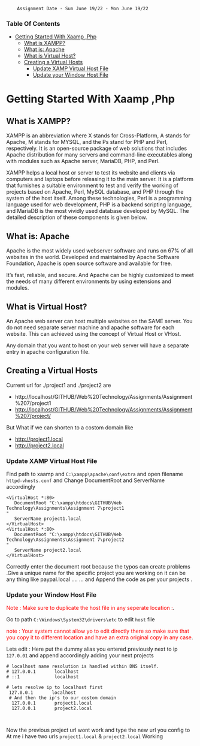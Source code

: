         Assignment Date - Sun June 19/22 - Mon June 19/22

### Table Of Contents
- [Getting Started With Xaamp ,Php](#getting-started-with-xaamp-php)
  - [What is XAMPP?](#what-is-xampp)
  - [What is: Apache](#what-is-apache)
  - [What is Virtual Host?](#what-is-virtual-host)
  - [Creating a Virtual Hosts](#creating-a-virtual-hosts)
    - [Update XAMP Virtual Host File](#update-xamp-virtual-host-file)
    - [Update your Window Host File](#update-your-window-host-file)

# Getting Started With Xaamp ,Php

## What is XAMPP?
XAMPP is an abbreviation where X stands for Cross-Platform, A stands for Apache, M stands for MYSQL, and the Ps stand for PHP and Perl, respectively. It is an open-source package of web solutions that includes Apache distribution for many servers and command-line executables along with modules such as Apache server, MariaDB, PHP, and Perl.

XAMPP helps a local host or server to test its website and clients via computers and laptops before releasing it to the main server. It is a platform that furnishes a suitable environment to test and verify the working of projects based on Apache, Perl, MySQL database, and PHP through the system of the host itself. Among these technologies, Perl is a programming language used for web development, PHP is a backend scripting language, and MariaDB is the most vividly used database developed by MySQL. The detailed description of these components is given below.

## What is: Apache
Apache is the most widely used webserver software and runs on 67% of all websites in the world. Developed and maintained by Apache Software Foundation, Apache is open source software and available for free.

It’s fast, reliable, and secure. And Apache can be highly customized to meet the needs of many different environments by using extensions and modules.

## What is Virtual Host?
An Apache web server can host multiple websites on the SAME server. You do not need separate server machine and apache software for each website. This can achieved using the concept of Virtual Host or VHost.

Any domain that you want to host on your web server will have a separate entry in apache configuration file.



## Creating a Virtual Hosts

 Current url for ./project1 and ./project2 are 

- http://localhost/GITHUB/Web%20Technology/Assignments/Assignment%207/project1
- <http://localhost/GITHUB/Web%20Technology/Assignments/Assignment%207/project/>

But What if we can shorten to a costom domain like
- http://project1.local
- http://project2.local

### Update XAMP Virtual Host File

 Find path to xaamp and  `C:\xampp\apache\conf\extra` and open filename 
`httpd-vhosts.conf` and Change DocumentRoot and ServerName accordingly

 ```CONF
 <VirtualHost *:80>
    DocumentRoot "C:\xampp\htdocs\GITHUB\Web Technology\Assignments\Assignment 7\project1
"
    ServerName project1.local
</VirtualHost>
<VirtualHost *:80>
    DocumentRoot "C:\xampp\htdocs\GITHUB\Web Technology\Assignments\Assignment 7\project2
"
    ServerName project2.local
</VirtualHost>
 
 ```

 Correctly enter the document root because the typos can create problems .Give a unique name for the specific project you are working on it can be any thing like paypal.local .... ... 
 and Append the code as per your projects .

### Update your Window Host File

<span style="color:Red">Note : Make sure to duplicate the host file in any seperate location :</span>.


 Go to path `C:\Windows\System32\drivers\etc` to edit `host` file  

            
<span style="color:Red">note : Your system cannot allow yo to edit directly there so make sure that you copy it to different location and have an extra original copy in any case</span>.
            
Lets edit : Here put the dummy alias you entered previously next to ip `127.0.01` and append accordingly adding your next projects
```
# localhost name resolution is handled within DNS itself.
# 127.0.0.1       localhost
# ::1             localhost

# lets resolve ip to localhost first
 127.0.0.1       localhost
 # And then the ip's to our costom domain
  127.0.0.1       project1.local
  127.0.0.1       project2.local



```


Now the previous project url wont work and type the new url you config to 
At me i have two urls       `project1.local` & `project2.local` Working 




